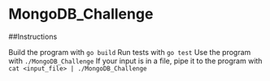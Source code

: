 # MongoDB_Challenge

##Instructions

Build the program with `go build`
Run tests with `go test`
Use the program with `./MongoDB_Challenge`
If your input is in a file, pipe it to the program with `cat <input_file> | ./MongoDB_Challenge`